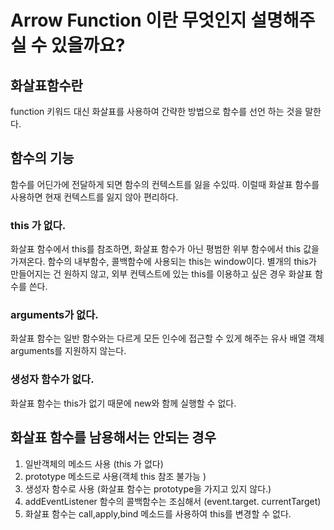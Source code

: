# Arrow Function 이란 무엇인지 설명해주실 수 있을까요?

## 화살표함수란

function 키워드 대신 화살표를 사용하여 간략한 방법으로 함수를 선언 하는 것을 말한다.

## 함수의 기능

함수를 어딘가에 전달하게 되면 함수의 컨텍스트를 잃을 수있따. 이럴때 화살표 함수를 사용하면 현재 컨텍스트를 잃지 않아 편리하다.

### this 가 없다.

화살표 함수에서 this를 참조하면, 화살표 함수가 아닌 평범한 위부 함수에서 this 값을 가져온다.
함수의 내부함수, 콜백함수에 사용되는 this는 window이다.
별개의 this가 만들어지는 건 원하지 않고, 외부 컨텍스트에 있는 this를 이용하고 싶은 경우 화살표 함수를 쓴다.

### arguments가 없다.

화살표 함수는 일반 함수와는 다르게 모든 인수에 접근할 수 있게 해주는 유사 배열 객체 arguments를 지원하지 않는다.

### 생성자 함수가 없다.

화살표 함수는 this가 없기 때문에 new와 함께 실행할 수 없다.

## 화살표 함수를 남용해서는 안되는 경우

1. 일반객체의 메소드 사용 (this 가 없다)
2. prototype 메소드로 사용(객체 this 참조 불가능 )
3. 생성자 함수로 사용 (화살표 함수는 prototype을 가지고 있지 않다.)
4. addEventListener 함수의 콜백함수는 조심해서 (event.target. currentTarget)
5. 화살표 함수는 call,apply,bind 메소드를 사용하여 this를 변경할 수 없다.
